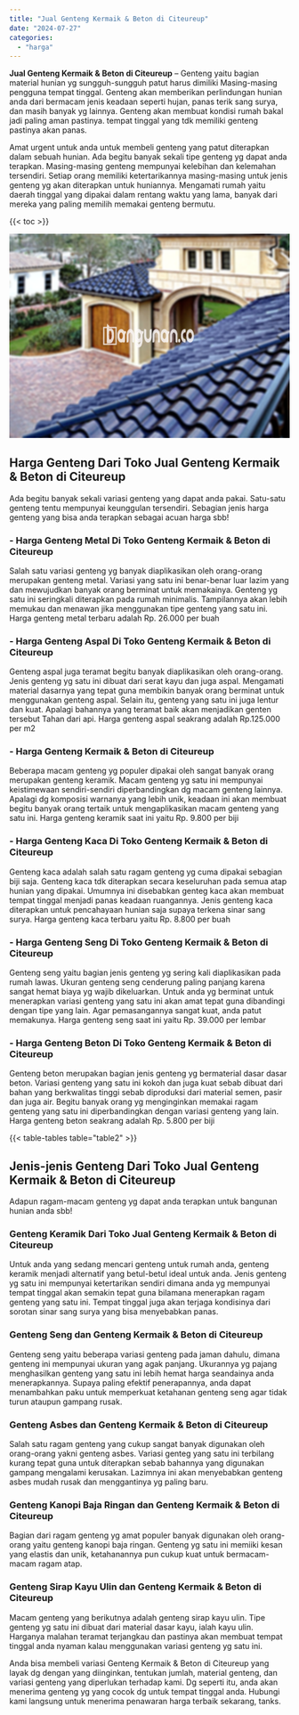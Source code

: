 ```yaml
---
title: "Jual Genteng Kermaik & Beton di Citeureup"
date: "2024-07-27"
categories: 
  - "harga"
---
```


**Jual Genteng Kermaik & Beton di Citeureup** – Genteng yaitu bagian material hunian yg sungguh-sungguh patut harus dimiliki Masing-masing pengguna tempat tinggal. Genteng akan memberikan perlindungan hunian anda dari bermacam jenis keadaan seperti hujan, panas terik sang surya, dan masih banyak yg lainnya. Genteng akan membuat kondisi rumah bakal jadi paling aman pastinya. tempat tinggal yang tdk memiliki genteng pastinya akan panas.

Amat urgent untuk anda untuk membeli genteng yang patut diterapkan dalam sebuah hunian. Ada begitu banyak sekali tipe genteng yg dapat anda terapkan. Masing-masing genteng mempunyai kelebihan dan kelemahan tersendiri. Setiap orang memiliki ketertarikannya masing-masing untuk jenis genteng yg akan diterapkan untuk huniannya. Mengamati rumah yaitu daerah tinggal yang dipakai dalam rentang waktu yang lama, banyak dari mereka yang paling memilih memakai genteng bermutu.

{{< toc >}}

![Jual Genteng Kermaik & Beton di Citeureup](/images/genteng-minimalis-murah21.png)

## Harga Genteng Dari Toko Jual Genteng Kermaik & Beton di Citeureup

Ada begitu banyak sekali variasi genteng yang dapat anda pakai. Satu-satu genteng tentu mempunyai keunggulan tersendiri. Sebagian jenis harga genteng yang bisa anda terapkan sebagai acuan harga sbb!

### \- Harga Genteng Metal Di Toko Genteng Kermaik & Beton di Citeureup

Salah satu variasi genteng yg banyak diaplikasikan oleh orang-orang merupakan genteng metal. Variasi yang satu ini benar-benar luar lazim yang dan mewujudkan banyak orang berminat untuk memakainya. Genteng yg satu ini seringkali diterapkan pada rumah minimalis. Tampilannya akan lebih memukau dan menawan jika menggunakan tipe genteng yang satu ini. Harga genteng metal terbaru adalah Rp. 26.000 per buah

### \- Harga Genteng Aspal Di Toko Genteng Kermaik & Beton di Citeureup

Genteng aspal juga teramat begitu banyak diaplikasikan oleh orang-orang. Jenis genteng yg satu ini dibuat dari serat kayu dan juga aspal. Mengamati material dasarnya yang tepat guna membikin banyak orang berminat untuk menggunakan genteng aspal. Selain itu, genteng yang satu ini juga lentur dan kuat. Apalagi bahannya yang teramat baik akan menjadikan genten tersebut Tahan dari api. Harga genteng aspal seakrang adalah Rp.125.000 per m2

### \- Harga Genteng Kermaik & Beton di Citeureup

Beberapa macam genteng yg populer dipakai oleh sangat banyak orang merupakan genteng keramik. Macam genteng yg satu ini mempunyai keistimewaan sendiri-sendiri diperbandingkan dg macam genteng lainnya. Apalagi dg komposisi warnanya yang lebih unik, keadaan ini akan membuat begitu banyak orang tertaik untuk mengaplikasikan macam genteng yang satu ini. Harga genteng keramik saat ini yaitu Rp. 9.800 per biji

### \- Harga Genteng Kaca Di Toko Genteng Kermaik & Beton di Citeureup

Genteng kaca adalah salah satu ragam genteng yg cuma dipakai sebagian biji saja. Genteng kaca tdk diterapkan secara keseluruhan pada semua atap hunian yang dipakai. Umumnya ini disebabkan genteg kaca akan membuat tempat tinggal menjadi panas keadaan ruangannya. Jenis genteng kaca diterapkan untuk pencahayaan hunian saja supaya terkena sinar sang surya. Harga genteng kaca terbaru yaitu Rp. 8.800 per buah

### \- Harga Genteng Seng Di Toko Genteng Kermaik & Beton di Citeureup

Genteng seng yaitu bagian jenis genteng yg sering kali diaplikasikan pada rumah lawas. Ukuran genteng seng cenderung paling panjang karena sangat hemat biaya yg wajib dikeluarkan. Untuk anda yg berminat untuk menerapkan variasi genteng yang satu ini akan amat tepat guna dibandingi dengan tipe yang lain. Agar pemasangannya sangat kuat, anda patut memakunya. Harga genteng seng saat ini yaitu Rp. 39.000 per lembar

### \- Harga Genteng Beton Di Toko Genteng Kermaik & Beton di Citeureup

Genteng beton merupakan bagian jenis genteng yg bermaterial dasar dasar beton. Variasi genteng yang satu ini kokoh dan juga kuat sebab dibuat dari bahan yang berkwalitas tinggi sebab diproduksi dari material semen, pasir dan juga air. Begitu banyak orang yg menginginkan memakai ragam genteng yang satu ini diperbandingkan dengan variasi genteng yang lain. Harga genteng beton seakrang adalah Rp. 5.800 per biji

{{< table-tables table="table2" >}}

## Jenis-jenis Genteng Dari Toko Jual Genteng Kermaik & Beton di Citeureup

Adapun ragam-macam genteng yg dapat anda terapkan untuk bangunan hunian anda sbb!

### Genteng Keramik Dari Toko Jual Genteng Kermaik & Beton di Citeureup

Untuk anda yang sedang mencari genteng untuk rumah anda, genteng keramik menjadi alternatif yang betul-betul ideal untuk anda. Jenis genteng yg satu ini mempunyai ketertarikan sendiri dimana anda yg mempunyai tempat tinggal akan semakin tepat guna bilamana menerapkan ragam genteng yang satu ini. Tempat tinggal juga akan terjaga kondisinya dari sorotan sinar sang surya yang bisa menyebabkan panas.

### Genteng Seng dan Genteng Kermaik & Beton di Citeureup

Genteng seng yaitu beberapa variasi genteng pada jaman dahulu, dimana genteng ini mempunyai ukuran yang agak panjang. Ukurannya yg pajang menghasilkan genteng yang satu ini lebih hemat harga seandainya anda menerapkannya. Supaya paling efektif penerapannya, anda dapat menambahkan paku untuk memperkuat ketahanan genteng seng agar tidak turun ataupun gampang rusak.

### Genteng Asbes dan Genteng Kermaik & Beton di Citeureup

Salah satu ragam genteng yang cukup sangat banyak digunakan oleh orang-orang yakni genteng asbes. Variasi genteg yang satu ini terbilang kurang tepat guna untuk diterapkan sebab bahannya yang digunakan gampang mengalami kerusakan. Lazimnya ini akan menyebabkan genteng asbes mudah rusak dan menggantinya yg paling baru.

### Genteng Kanopi Baja Ringan dan Genteng Kermaik & Beton di Citeureup

Bagian dari ragam genteng yg amat populer banyak digunakan oleh orang-orang yaitu genteng kanopi baja ringan. Genteng yg satu ini memiiki kesan yang elastis dan unik, ketahanannya pun cukup kuat untuk bermacam-macam ragam atap.

### Genteng Sirap Kayu Ulin dan Genteng Kermaik & Beton di Citeureup

Macam genteng yang berikutnya adalah genteng sirap kayu ulin. Tipe genteng yg satu ini dibuat dari material dasar kayu, ialah kayu ulin. Harganya malahan teramat terjangkau dan pastinya akan membuat tempat tinggal anda nyaman kalau menggunakan variasi genteng yg satu ini.

Anda bisa membeli variasi Genteng Kermaik & Beton di Citeureup yang layak dg dengan yang diinginkan, tentukan jumlah, material genteng, dan variasi genteng yang diperlukan terhadap kami. Dg seperti itu, anda akan menerima genteng yg yang cocok dg untuk tempat tinggal anda. Hubungi kami langsung untuk menerima penawaran harga terbaik sekarang, tanks.
